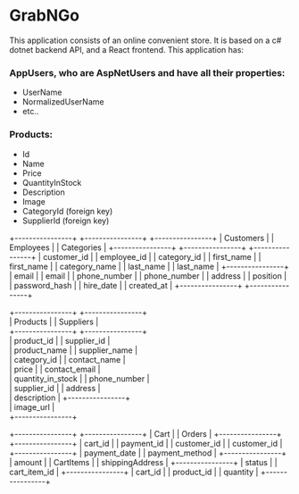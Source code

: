 # GrabNGo
This application consists of an online convenient store. It is based on a c# dotnet backend API, and a React frontend. 
This application has:

### AppUsers, who are AspNetUsers and have all their properties:
- UserName
- NormalizedUserName
- etc..
### Products:
- Id
- Name
- Price
- QuantityInStock
- Description
- Image
- CategoryId (foreign key)
- SupplierId (foreign key)

+----------------+        +----------------+        +----------------+
|    Customers   |        |   Employees    |        |   Categories   |
+----------------+        +----------------+        +----------------+
| customer_id    |        | employee_id    |        | category_id    |
| first_name     |        | first_name     |        | category_name  |
| last_name      |        | last_name      |        +----------------+
| email          |        | email          |
| phone_number   |        | phone_number   |
| address        |        | position       |
| password_hash  |        | hire_date      |
| created_at     |        +----------------+
+----------------+

+----------------+        +----------------+                          
|    Products    |        |    Suppliers   |        
+----------------+        +----------------+                          
| product_id     |        | supplier_id    |                          
| product_name   |        | supplier_name  |                          
| category_id    |        | contact_name   |                          
| price          |        | contact_email  |                          
| quantity_in_stock |     | phone_number   |                          
| supplier_id    |        | address        |        
| description    |        +----------------+                          
| image_url      |                                                    
+----------------+                                                    

+----------------+                                  +----------------+
|     Cart       |                                  |     Orders     |
+----------------+                                  +----------------+
| cart_id        |                                  | payment_id     |
| customer_id    |                                  | customer_id    |
+----------------+                                  | payment_date   |
                                                    | payment_method |
+----------------+                                  | amount         |
|   CartItems    |                                  | shippingAddress |
+----------------+                                  | status         |
| cart_item_id   |                                  +----------------+
| cart_id        |
| product_id     |
| quantity       |
+----------------+
